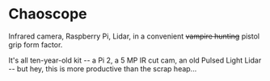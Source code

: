 # Chaoscope

Infrared camera, Raspberry Pi, Lidar, in a convenient ~~vampire hunting~~ pistol grip form factor.

It's all ten-year-old kit -- a Pi 2, a 5 MP IR cut cam, an old Pulsed Light Lidar -- but hey, this
is more productive than the scrap heap...
